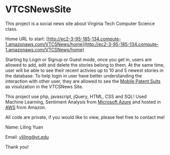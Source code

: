 # VTCSNewsSite
This project is a social news site about Virginia Tech Computer Science class.

Home URL to start: [http://ec2-3-95-185-134.compute-1.amazonaws.com/VTCSNews/home](http://ec2-3-95-185-134.compute-1.amazonaws.com/VTCSNews/home)

Starting by Login or Signup or Guest mode, once you get in, users are allowed to add, edit and delete the stories belong to them. At the same time, user will be able to see their recent activies up to 10 and 5 newest stories in the database. 
To help login in user have better understanding the interaction with other user, they are allowed to see the [Mobile Patent Suits](http://bl.ocks.org/mbostock/1153292) as visulization in the VTCSNews Site.

This project use php, javascript, jQuery, HTML, CSS and SQL!
Used Machine Learning, Sentiment Analysis from [Microsoft Azure](https://azure.microsoft.com/en-us/) and hosted in [AWS](https://aws.amazon.com/) from Amazon. 

All code are private, if you would like to view, please feel free to contact me!

Name: Liling Yuan

Email: yliling@vt.edu

Thank you!
